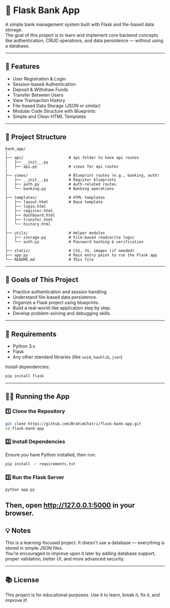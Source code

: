 # 💸 Flask Bank App

A simple bank management system built with Flask and file-based data storage.  
The goal of this project is to learn and implement core backend concepts like authentication, CRUD operations, and data persistence — without using a database.

---

## 🚀 Features

- User Registration & Login
- Session-based Authentication
- Deposit & Withdraw Funds
- Transfer Between Users
- View Transaction History
- File-based Data Storage (JSON or similar)
- Modular Code Structure with Blueprints
- Simple and Clean HTML Templates

---

## 📁 Project Structure

```
bank_app/
│
├── api/                    # api folder to have api routes
|   ├── __init__.py
|   ├── api.py              # views for api routes
|
├── views/                  # Blueprint routes (e.g., banking, auth)
│   ├── __init__.py         # Register blueprints
│   ├── auth.py             # Auth-related routes
│   └── banking.py          # Banking operations
│
├── templates/              # HTML templates
│   ├── layout.html         # Base template
│   ├── login.html
│   ├── register.html
│   ├── dashboard.html
│   ├── transfer.html
│   └── history.html
│
├── utils/                  # Helper modules
│   ├── storage.py          # File-based read/write logic
│   └── auth.py             # Password hashing & verification
│
├── static/                 # CSS, JS, images (if needed)
├── app.py                  # Main entry point to run the Flask app
└── README.md               # This file
```

---

## 🧠 Goals of This Project

- Practice authentication and session handling.
- Understand file-based data persistence.
- Organize a Flask project using blueprints.
- Build a real-world-like application step by step.
- Develop problem-solving and debugging skills.

---

## 📌 Requirements

- Python 3.x
- Flask
- Any other standard libraries (like `uuid`, `hashlib`, `json`)

Install dependencies:
```bash
pip install flask
```

---

## 🏃‍♂️ Running the App

### 1️⃣ Clone the Repository  
```bash
git clone https://github.com/BrahimChatri/flask-bank-app.git
cd flask-bank-app
```

### 2️⃣ Install Dependencies  
Ensure you have Python installed, then run:  
```bash
pip install -r requirements.txt
```

### 3️⃣ Run the Flask Server  
```bash
python app.py
```
Then, open **http://127.0.0.1:5000** in your browser.
---

## 💡 Notes

This is a learning-focused project. It doesn't use a database — everything is stored in simple JSON files.  
You’re encouraged to improve upon it later by adding database support, proper validation, better UI, and more advanced security.

---

## 📚 License

This project is for educational purposes. Use it to learn, break it, fix it, and improve it!
```

